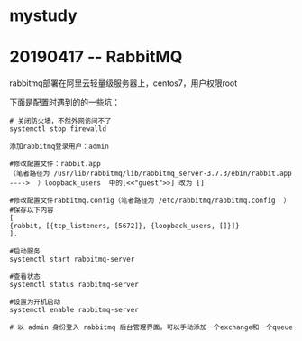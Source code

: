 # mystudy

# 20190417 -- RabbitMQ
rabbitmq部署在阿里云轻量级服务器上，centos7，用户权限root

下面是配置时遇到的的一些坑：
```
# 关闭防火墙，不然外网访问不了
systemctl stop firewalld

添加rabbitmq登录用户：admin

#修改配置文件：rabbit.app
（笔者路径为 /usr/lib/rabbitmq/lib/rabbitmq_server-3.7.3/ebin/rabbit.app ---->  ）loopback_users  中的[<<"guest">>] 改为 []

#修改配置文件rabbitmq.config（笔者路径为 /etc/rabbitmq/rabbitmq.config  ）
#保存以下内容
[
{rabbit, [{tcp_listeners, [5672]}, {loopback_users, []}]}
].

#启动服务
systemctl start rabbitmq-server

#查看状态
systemctl status rabbitmq-server

#设置为开机启动
systemctl enable rabbitmq-server

# 以 admin 身份登入 rabbitmq 后台管理界面，可以手动添加一个exchange和一个queue
```
